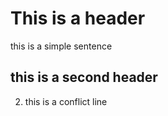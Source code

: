 # This is a header 

this is a simple sentence 


## this is a second header 

2. this is a conflict line  

